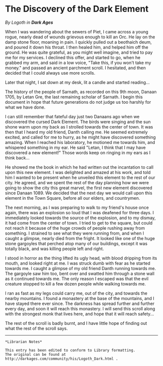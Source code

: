 # The Discovery of the Dark Element

_By Logoth in_ ___Dark Ages___

When I was wandering about the sewers of Piet, I came across a young rogue, nearly dead of wounds grievous enough to kill an Orc. He lay on the damp stone floor, moaning in pain. I quickly pulled out a beothaich deum, and poured it down his throat. I then healed him, and helped him off the ground. He was quite grateful, as you might well imagine, and tried to pay me for my services. I declined this offer, and started to go, when he grabbed my arm, and said in a low voice, "Take this, if you won't take my money." and passed an ancient parchment scroll. I hesitated, and then decided that I could always use more scrolls.

Later that night, I sat down at my desk, lit a candle and started reading...

The history of the people of Sarnath, as recorded on this 9th moon, Danaan 1705, by Letan Gre, the last remaining scholar of Sarnath. I begin this document in hope that future generations do not judge us too harshly for what we have done.

I can still remember that fateful day just two Danaans ago when we discovered the cursed Dark Element. The birds were singing and the sun shone warm upon my back as I strolled towards the center of town. It was then that I heard my old friend, Danth calling me. He seemed extremely excited, and called for me to hurry, as he might have discovered something amazing. When I reached his laboratory, he motioned me towards him, and whispered something in my ear. He said "Letan, I think that I may have discovered a new element!" Those words keep on ringing in my ears as I think back...

He showed me the book in which he had written out the incantation to call upon this new element. I was delighted and amazed at his work, and told him I wanted to be present when he unveiled this element to the rest of our city. He agreed, and we spent the rest of the day planning how we were going to show the city this great marvel, the first new element discovered since Danaan 1089. We decided that the next day we would call upon this element in the Town Square, before all our elders, and countrymen.

The next morning, as I was preparing to walk to my friend's house once again, there was an explosion so loud that I was deafened for three days. I immediately looked towards the source of the explosion, and to my dismay, it had come from the center of town. I tried to get to the square, but could not reach it because of the huge crowds of people rushing away from something. I strained to see what they were running from, and when I caught a glimpse, nearly died from the fright. It looked like one of the huge stone gargoyles that perched atop many of our buildings, except it was totally black, and was killing people left and right.

I stood in horror as the thing lifted its ugly head, with blood dripping from its mouth, and looked right at me. I was struck dumb with fear as he started towards me. I caught a glimpse of my old friend Danth running towards me. The gargoyle saw him too, bent over and swatted him through a stone wall as it continued towards me. The only reason I escaped was that the evil creature stopped to kill a few dozen people while walking towards me.

I ran as fast as my legs could carry me, out of the city, and towards the nearby mountains. I found a monastery at the base of the mountains, and I have stayed there ever since. The darkness has spread further and further every day, and soon it will reach this monastery. I will send this scroll along with the strongest monk that lives here, and hope that it will reach safety...

The rest of the scroll is badly burnt, and I have little hope of finding out what the rest of the scroll says.

***

```
*Librarian Notes*

This entry has been edited to conform to Library formatting.
The original can be found at http://darkages.com/community/his/Logoth_Dark.html .
```
